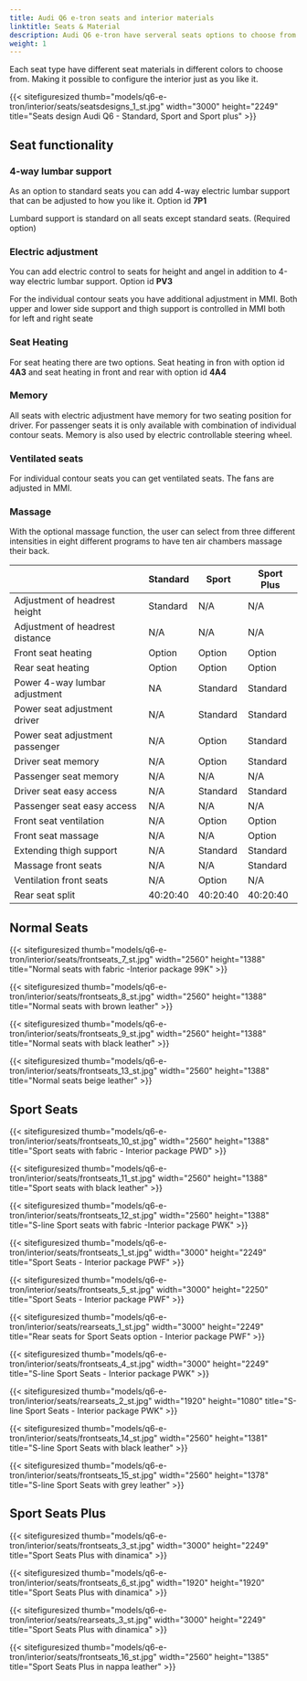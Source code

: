 ```yaml
---
title: Audi Q6 e-tron seats and interior materials
linktitle: Seats & Material
description: Audi Q6 e-tron have serveral seats options to choose from
weight: 1
---
```

<!-- markdownlint-disable MD033 -->

Each seat type have different seat materials in different colors to choose from. Making it possible to configure the interior just as you like it.

{{< sitefiguresized thumb="models/q6-e-tron/interior/seats/seatsdesigns_1_st.jpg" width="3000" height="2249" title="Seats design Audi Q6 - Standard, Sport and Sport plus" >}}


## Seat functionality


### 4-way lumbar support

As an option to standard seats you can add 4-way electric lumbar support that can be adjusted to how you like it. Option id **7P1**

Lumbard support is standard on all seats except standard seats. (Required option)

### Electric adjustment

You can add electric control to seats for height and angel in addition to 4-way electric lumbar support. Option id **PV3**


For the individual contour seats you have additional adjustment in MMI.
Both upper and lower side support and thigh support is controlled in MMI both for left and right seate

### Seat Heating

For seat heating there are two options. Seat heating in fron with option id **4A3** and seat heating in front and rear with
option id **4A4**

### Memory

All seats with electric adjustment have memory for two seating position for driver. For passenger seats it is only available with combination 
of individual contour seats. Memory is also used by electric controllable steering wheel.

### Ventilated seats

For individual contour seats you can get ventilated seats. The fans are adjusted in MMI.

### Massage

With the optional massage function, the user can select from three different intensities in eight different programs to have ten air chambers massage their back.

<div class="table-responsive">
<table class="table table-striped border">
    <thead>
        <tr>
        <th>
        </th>
        <th>Standard
        </th>
        <th>Sport
        </th>
        <th>Sport Plus
    </thead>
    <tbody>
    <tr>
        <td>Adjustment of headrest height</td>
        <td>Standard</td>
        <td>N/A</td>
        <td>N/A</td>
    </tr>
   <tr>
        <td>Adjustment of headrest distance</td>
        <td>N/A</td>
        <td>N/A</td>
        <td>N/A</td>
    </tr>
    <tr>
        <td>Front seat heating</td>
        <td>Option</td>
        <td>Option</td>
        <td>Option</td>
    </tr>
    <tr>
        <td>Rear seat heating</td>
        <td>Option</td>
        <td>Option</td>
        <td>Option</td>
    </tr>
    <tr>
        <td>Power 4-way lumbar adjustment</td>
        <td>NA</td>
        <td>Standard</td>
        <td>Standard</td>
    </tr>
    <tr>
        <td>Power seat adjustment driver</td>
        <td>N/A</td>
        <td>Standard</td>
        <td>Standard</td>
    </tr>
        <tr>
        <td>Power seat adjustment passenger</td>
        <td>N/A</td>
        <td>Option</td>
        <td>Standard</td>
    </tr>
    <tr>
        <td>Driver seat memory</td>
        <td>N/A</td>
        <td>Option</td>
        <td>Standard</td>
    </tr>
     <tr>
        <td>Passenger seat memory</td>
        <td>N/A</td>
        <td>N/A</td>
        <td>N/A</td>
    </tr>
        <tr>
        <td>Driver seat easy access</td>
        <td>N/A</td>
        <td>Standard</td>
        <td>Standard</td>
    </tr>
     <tr>
        <td>Passenger seat easy access</td>
        <td>N/A</td>
        <td>N/A</td>
        <td>N/A</td>
    </tr>
    <tr>
        <td>Front seat ventilation</td>
        <td>N/A</td>
        <td>Option</td>
        <td>Option</td>
    </tr>
    <tr>
        <td>Front seat massage</td>
        <td>N/A</td>
        <td>N/A</td>
        <td>Option</td>
    </tr>
    <tr>
        <td>Extending thigh support</td>
        <td>N/A</td>
        <td>Standard</td>
        <td>Standard</td>
    </tr>
    <tr>
        <td>Massage front seats</td>
        <td>N/A</td>
        <td>N/A</td>
        <td>Standard</td>
    </tr>
        <tr>
        <td>Ventilation front seats</td>
        <td>N/A</td>
        <td>Option</td>
        <td>N/A</td>
    </tr>
     <tr>
        <td>Rear seat split</td>
        <td>40:20:40</td>
        <td>40:20:40</td>
        <td>40:20:40</td>
    </tr>
  </tbody>
</table>
</div>


## Normal Seats

{{< sitefiguresized thumb="models/q6-e-tron/interior/seats/frontseats_7_st.jpg" width="2560" height="1388" title="Normal seats with fabric -Interior package 99K" >}}

{{< sitefiguresized thumb="models/q6-e-tron/interior/seats/frontseats_8_st.jpg" width="2560" height="1388" title="Normal seats with brown leather" >}}

{{< sitefiguresized thumb="models/q6-e-tron/interior/seats/frontseats_9_st.jpg" width="2560" height="1388" title="Normal seats with black leather" >}}

{{< sitefiguresized thumb="models/q6-e-tron/interior/seats/frontseats_13_st.jpg" width="2560" height="1388" title="Normal seats beige leather" >}}

## Sport Seats

{{< sitefiguresized thumb="models/q6-e-tron/interior/seats/frontseats_10_st.jpg" width="2560" height="1388" title="Sport seats with fabric - Interior package PWD" >}}

{{< sitefiguresized thumb="models/q6-e-tron/interior/seats/frontseats_11_st.jpg" width="2560" height="1388" title="Sport seats with black leather" >}}

{{< sitefiguresized thumb="models/q6-e-tron/interior/seats/frontseats_12_st.jpg" width="2560" height="1388" title="S-line Sport seats with fabric -Interior package PWK" >}}

{{< sitefiguresized thumb="models/q6-e-tron/interior/seats/frontseats_1_st.jpg" width="3000" height="2249" title="Sport Seats - Interior package PWF" >}}

{{< sitefiguresized thumb="models/q6-e-tron/interior/seats/frontseats_5_st.jpg" width="3000" height="2250" title="Sport Seats - Interior package PWF" >}}

{{< sitefiguresized thumb="models/q6-e-tron/interior/seats/rearseats_1_st.jpg" width="3000" height="2249" title="Rear seats for Sport Seats option - Interior package PWF" >}}

{{< sitefiguresized thumb="models/q6-e-tron/interior/seats/frontseats_4_st.jpg" width="3000" height="2249" title="S-line Sport Seats - Interior package PWK" >}}

{{< sitefiguresized thumb="models/q6-e-tron/interior/seats/rearseats_2_st.jpg" width="1920" height="1080" title="S-line Sport Seats  - Interior package PWK" >}}

{{< sitefiguresized thumb="models/q6-e-tron/interior/seats/frontseats_14_st.jpg" width="2560" height="1381" title="S-line Sport Seats with black leather" >}}

{{< sitefiguresized thumb="models/q6-e-tron/interior/seats/frontseats_15_st.jpg" width="2560" height="1378" title="S-line Sport Seats with grey leather" >}}

## Sport Seats Plus

{{< sitefiguresized thumb="models/q6-e-tron/interior/seats/frontseats_3_st.jpg" width="3000" height="2249" title="Sport Seats Plus with dinamica" >}}

{{< sitefiguresized thumb="models/q6-e-tron/interior/seats/frontseats_6_st.jpg" width="1920" height="1920" title="Sport Seats Plus with dinamica" >}}

{{< sitefiguresized thumb="models/q6-e-tron/interior/seats/rearseats_3_st.jpg" width="3000" height="2249" title="Sport Seats Plus with dinamica" >}}

{{< sitefiguresized thumb="models/q6-e-tron/interior/seats/frontseats_16_st.jpg" width="2560" height="1385" title="Sport Seats Plus in nappa leather" >}}